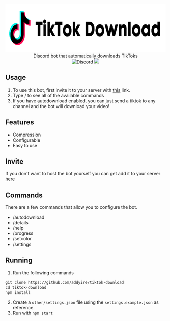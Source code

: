 <div align="center">
    <img src="./other/readme/logo.png" height=150><br>
Discord bot that automatically downloads TikToks<br>
    <a href="https://discord.gg/D7SsERdD4M"><img alt="Discord" src="https://img.shields.io/discord/792286443660771359?logo=discord"></a>
    <a href="https://discord.com/api/oauth2/authorize?client_id=819836629250080779&permissions=59392&scope=applications.commands%20bot"><img src="https://img.shields.io/badge/servers-99%2B-green"></a>



</div>

## Usage

1. To use this bot, first invite it to your server with [this](https://discord.com/api/oauth2/authorize?client_id=819836629250080779&permissions=59392&scope=applications.commands%20bot) link.
2. Type / to see all of the available commands
3. If you have autodownload enabled, you can just send a tiktok to any channel and the bot will download your video!

## Features

- Compression
- Configurable
- Easy to use

## Invite

If you don't want to host the bot yourself you can get add it to your server [here](https://discord.com/api/oauth2/authorize?client_id=819836629250080779&permissions=59392&scope=applications.commands%20bot)

## Commands

There are a few commands that allow you to configure the bot. 

- /autodownload 
- /details
- /help
- /progress
- /setcolor
- /settings
## Running

1. Run the following commands
```
git clone https://github.com/addyire/tiktok-download
cd tiktok-download
npm install
```
2. Create a `other/settings.json` file using the `settings.example.json` as reference.
3. Run with `npm start`
